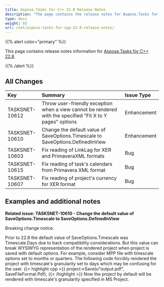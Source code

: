 ```yaml
---
title: Aspose.Tasks for C++ 22.8 Release Notes
description: "The page contains the release notes for Aspose.Tasks for C++ 22.8."
type: docs
weight: 93
url: /net/aspose-tasks-for-cpp-22-8-release-notes/
---
```


{{% alert color="primary" %}} 

This page contains release notes information for [Aspose.Tasks for C++ 22.8](https://downloads.aspose.com/tasks/cpp/new-releases/aspose.tasks-for-c---22.8/).

{{% /alert %}}
## **All Changes**
|**Key**|**Summary**|**Issue Type**|
| :- | :- | :- |
| TASKSNET-10612 | Throw user-friendly exception when a view cannot be rendered with the specified "Fit X to Y pages" options | Enhancement |
| TASKSNET-10610 | Change the default value of SaveOptions.Timescale to SaveOptions.DefinedInView | Enhancement |
| TASKSNET-10603 | Fix reading of LinkLag for XER and PrimaveraXML formats | Bug |
| TASKSNET-10615 | Fix reading of task's calendars from Primavera XML format | Bug |
| TASKSNET-10607 | Fix reading of project's currency for XER format | Bug |

## **Examples and additional notes**

**Related issue: TASKSNET-10610 - Change the default value of SaveOptions.Timescale to SaveOptions.DefinedInView**

Breaking change notice.<br>

Prior to 22.8 the default value of SaveOptions.Timescale was Timescale.Days due to back compatibility considerations.
But this value can break WYSIWYG representation of the rendered project when project is saved with default options.
For example, consider MPP file with timescale options set to months or quarters.
The following code forcibly rendered the project with timescale's granularity set to days which may be confusing for the user.
{{< highlight cpp >}}
project->Save(u"output.pdf", SaveFileFormat.Pdf);
{{< /highlight >}}
Now the project by default will be rendered with timescale's granularity specified in MS Project.
